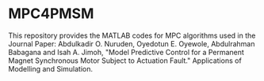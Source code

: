 # MPC4PMSM
This repository provides the MATLAB codes for MPC algorithms used in the Journal Paper: Abdulkadir O. Nuruden, Oyedotun E. Oyewole, Abdulrahman Babagana and Isah A. Jimoh, "Model Predictive Control for a Permanent Magnet Synchronous Motor Subject to Actuation Fault." Applications of Modelling and Simulation.
